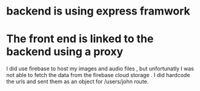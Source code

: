 # backend is using express framwork 
# The front end is linked to the backend using a proxy 
I did use firebase to host my images and audio files , but unfortunatly I was not able to fetch the data from the firebase cloud storage . I did hardcode the urls and sent them as an object for /users/john route.

